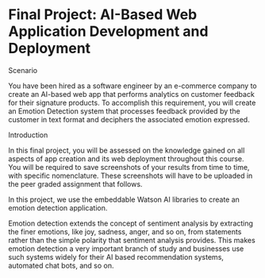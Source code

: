# Final Project: AI-Based Web Application Development and Deployment

Scenario

You have been hired as a software engineer by an e-commerce company to create an AI-based web app that performs analytics on customer feedback for their signature products. To accomplish this requirement, you will create an 
Emotion Detection system that processes feedback provided by the customer in text format and deciphers the associated emotion expressed.

Introduction

In this final project, you will be assessed on the knowledge gained on all aspects of app creation and its web deployment throughout this course. You will be required to save screenshots of your results from time to time, with specific nomenclature. These screenshots will have to be uploaded in the peer graded assignment that follows.

In this project, we use the embeddable Watson AI libraries to create an emotion detection application.

Emotion detection extends the concept of sentiment analysis by extracting the finer emotions, like joy, sadness, anger, and so on, from statements rather than the simple polarity that sentiment analysis provides. This makes emotion detection a very important branch of study and businesses use such systems widely for their AI based recommendation systems, automated chat bots, and so on.

